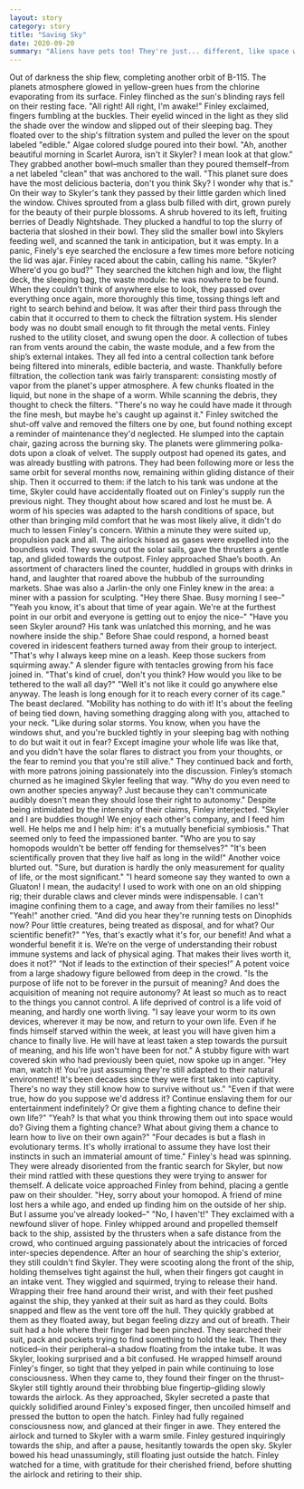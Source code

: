 ```yaml
---
layout: story
category: story
title: "Saving Sky"
date: 2020-09-20
summary: "Aliens have pets too! They're just... different, like space worms and stuff."
---
```


Out of darkness the ship flew, completing another orbit of B-115. The planets atmosphere glowed in yellow-green hues from the chlorine evaporating from its surface.
    Finley flinched as the sun's blinding rays fell on their resting face.
    "All right! All right, I'm awake!" Finley exclaimed, fingers fumbling at the buckles.
    Their eyelid winced in the light as they slid the shade over the window and slipped out of their sleeping bag.
    They floated over to the ship's filtration system and pulled the lever on the spout labeled "edible." Algae colored sludge poured into their bowl.
    "Ah, another beautiful morning in Scarlet Aurora, isn't it Skyler? I mean look at that glow."
    They grabbed another bowl–much smaller than they poured themself–from a net labeled "clean" that was anchored to the wall.
    "This planet sure does have the most delicious bacteria, don't you think Sky? I wonder why that is."
    On their way to Skyler's tank they passed by their little garden which lined the window. Chives sprouted from a glass bulb filled with dirt, grown purely for the beauty of their purple blossoms. A shrub hovered to its left, fruiting berries of Deadly Nightshade. They plucked a handful to top the slurry of bacteria that sloshed in their bowl.
    They slid the smaller bowl into Skylers feeding well, and scanned the tank in anticipation, but it was empty. In a panic, Finely's eye searched the enclosure a few times more before noticing the lid was ajar.
    Finley raced about the cabin, calling his name. "Skyler? Where'd you go bud?"
    They searched the kitchen high and low, the flight deck, the sleeping bag, the waste module: he was nowhere to be found. When they couldn't think of anywhere else to look, they passed over everything once again, more thoroughly this time, tossing things left and right to search behind and below.
    It was after their third pass through the cabin that it occurred to them to check the filtration system. His slender body was no doubt small enough to fit through the metal vents. Finley rushed to the utility closet, and swung open the door.
    A collection of tubes ran from vents around the cabin, the waste module, and a few from the ship’s external intakes. They all fed into a central collection tank before being filtered into minerals, edible bacteria, and waste.
    Thankfully before filtration, the collection tank was fairly transparent: consisting mostly of vapor from the planet's upper atmosphere. A few chunks floated in the liquid, but none in the shape of a worm.
    While scanning the debris, they thought to check the filters. "There's no way he could have made it through the fine mesh, but maybe he's caught up against it."
    Finley switched the shut-off valve and removed the filters one by one, but found nothing except a reminder of maintenance they'd neglected.
    He slumped into the captain chair, gazing across the burning sky. The planets were glimmering polka-dots upon a cloak of velvet.
    The supply outpost had opened its gates, and was already bustling with patrons. They had been following more or less the same orbit for several months now, remaining within gliding distance of their ship.
    Then it occurred to them: if the latch to his tank was undone at the time, Skyler could have accidentally floated out on Finley's supply run the previous night. They thought about how scared and lost he must be. A worm of his species was adapted to the harsh conditions of space, but other than bringing mild comfort that he was most likely alive, it didn't do much to lessen Finley's concern.
    Within a minute they were suited up, propulsion pack and all. The airlock hissed as gases were expelled into the boundless void. They swung out the solar sails, gave the thrusters a gentle tap, and glided towards the outpost.
    Finley approached Shae’s booth. An assortment of characters lined the counter, huddled in groups with drinks in hand, and laughter that roared above the hubbub of the surrounding markets. Shae was also a Jarlin-the only one Finley knew in the area: a miner with a passion for sculpting.
    "Hey there Shae. Busy morning I see–"
    "Yeah you know, it's about that time of year again. We're at the furthest point in our orbit and everyone is getting out to enjoy the nice–"
    "Have you seen Skyler around? His tank was unlatched this morning, and he was nowhere inside the ship."
    Before Shae could respond, a horned beast covered in iridescent feathers turned away from their group to interject. "That's why I always keep mine on a leash. Keep those suckers from squirming away."
    A slender figure with tentacles growing from his face joined in. "That's kind of cruel, don't you think? How would you like to be tethered to the wall all day?"
    "Well it's not like it could go anywhere else anyway. The leash is long enough for it to reach every corner of its cage." The beast declared.
    "Mobility has nothing to do with it! It's about the feeling of being tied down, having something dragging along with you, attached to your neck.
    "Like during solar storms. You know, when you have the windows shut, and you're buckled tightly in your sleeping bag with nothing to do but wait it out in fear? Except imagine your whole life was like that, and you didn't have the solar flares to distract you from your thoughts, or the fear to remind you that you're still alive."
    They continued back and forth, with more patrons joining passionately into the discussion. Finley’s stomach churned as he imagined Skyler feeling that way.
    "Why do you even need to own another species anyway? Just because they can't communicate audibly doesn't mean they should lose their right to autonomy."
    Despite being intimidated by the intensity of their claims, Finley interjected. "Skyler and I are buddies though! We enjoy each other's company, and I feed him well. He helps me and I help him: it's a mutually beneficial symbiosis."
    That seemed only to feed the impassioned banter.
    "Who are you to say homopods wouldn't be better off fending for themselves?"
    "It's been scientifically proven that they live half as long in the wild!" Another voice blurted out.
    "Sure, but duration is hardly the only measurement for quality of life, or the most significant."
    "I heard someone say they wanted to own a Gluaton! I mean, the audacity! I used to work with one on an old shipping rig; their durable claws and clever minds were indispensable. I can't imagine confining them to a cage, and away from their families no less!"
    "Yeah!" another cried. "And did you hear they're running tests on Dinophids now? Pour little creatures, being treated as disposal, and for what? Our scientific benefit?"
    "Yes, that's exactly what it's for, our benefit! And what a wonderful benefit it is. We’re on the verge of understanding their robust immune systems and lack of physical aging. That makes their lives worth it, does it not?"
    “Not if leads to the extinction of their species!”
    A potent voice from a large shadowy figure bellowed from deep in the crowd. "Is the purpose of life not to be forever in the pursuit of meaning? And does the acquisition of meaning not require autonomy? At least so much as to react to the things you cannot control. A life deprived of control is a life void of meaning, and hardly one worth living.
    "I say leave your worm to its own devices, wherever it may be now, and return to your own life. Even if he finds himself starved within the week, at least you will have given him a chance to finally live. He will have at least taken a step towards the pursuit of meaning, and his life won't have been for not."
    A stubby figure with wart covered skin who had previously been quiet, now spoke up in anger. "Hey man, watch it! You're just assuming they're still adapted to their natural environment! It's been decades since they were first taken into captivity. There's no way they still know how to survive without us."
    "Even if that were true, how do you suppose we'd address it? Continue enslaving them for our entertainment indefinitely? Or give them a fighting chance to define their own life?"
    "Yeah? Is that what you think throwing them out into space would do? Giving them a fighting chance? What about giving them a chance to learn how to live on their own again?"
    "Four decades is but a flash in evolutionary terms. It's wholly irrational to assume they have lost their instincts in such an immaterial amount of time."
    Finley's head was spinning. They were already disoriented from the frantic search for Skyler, but now their mind rattled with these questions they were trying to answer for themself.
    A delicate voice approached Finley from behind, placing a gentle paw on their shoulder. "Hey, sorry about your homopod. A friend of mine lost hers a while ago, and ended up finding him on the outside of her ship. But I assume you've already looked–"
    "No, I haven't!" They exclaimed with a newfound sliver of hope.
    Finley whipped around and propelled themself back to the ship, assisted by the thrusters when a safe distance from the crowd, who continued arguing passionately about the intricacies of forced inter-species dependence.
    After an hour of searching the ship's exterior, they still couldn't find Skyler. They were scooting along the front of the ship, holding themselves tight against the hull, when their fingers got caught in an intake vent. They wiggled and squirmed, trying to release their hand.
    Wrapping their free hand around their wrist, and with their feet pushed against the ship, they yanked at their suit as hard as they could. Bolts snapped and flew as the vent tore off the hull. They quickly grabbed at them as they floated away, but began feeling dizzy and out of breath. Their suit had a hole where their finger had been pinched.
    They searched their suit, pack and pockets trying to find something to hold the leak. Then they noticed–in their peripheral–a shadow floating from the intake tube. It was Skyler, looking surprised and a bit confused. He wrapped himself around Finley's finger, so tight that they yelped in pain while continuing to lose consciousness.
    When they came to, they found their finger on the thrust–Skyler still tightly around their throbbing blue fingertip–gliding slowly towards the airlock. As they approached, Skyler secreted a paste that quickly solidified around Finley's exposed finger, then uncoiled himself and pressed the button to open the hatch.
    Finley had fully regained consciousness now, and glanced at their finger in awe. They entered the airlock and turned to Skyler with a warm smile.
    Finley gestured inquiringly towards the ship, and after a pause, hesitantly towards the open sky. Skyler bowed his head unassumingly, still floating just outside the hatch. Finley watched for a time, with gratitude for their cherished friend, before shutting the airlock and retiring to their ship.

